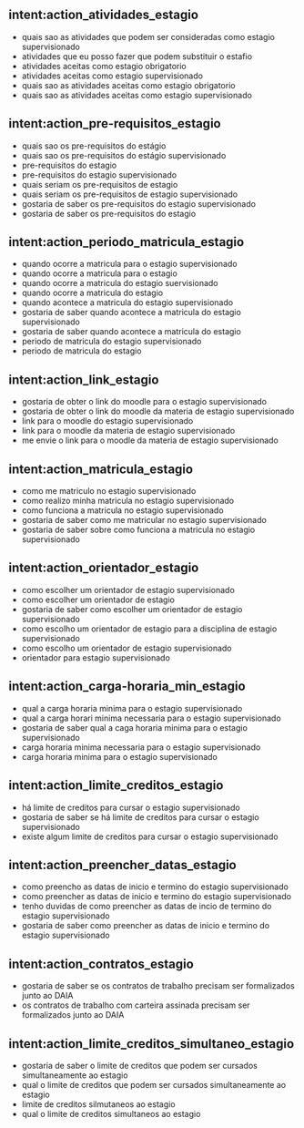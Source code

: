 ## intent:action_atividades_estagio
- quais sao as atividades que podem ser consideradas como estagio supervisionado
- atividades que eu posso fazer que podem substituir o estafio
- atividades aceitas como estagio obrigatorio
- atividades aceitas como estagio supervisionado
- quais sao as atividades aceitas como estagio obrigatorio
- quais sao as atividades aceitas como estagio supervisionado

## intent:action_pre-requisitos_estagio
- quais sao os pre-requisitos do estágio
- quais sao os pre-requisitos do estágio supervisionado
- pre-requisitos do estagio
- pre-requisitos do estagio supervisionado
- quais seriam os pre-requisitos de estagio
- quais seriam os pre-requisitos de estagio supervisionado
- gostaria de saber os pre-requisitos do estagio supervisionado
- gostaria de saber os pre-requisitos do estagio

## intent:action_periodo_matricula_estagio
- quando ocorre a matricula para o estagio supervisionado
- quando ocorre a matricula para o estagio
- quando ocorre a matricula do estagio suervisionado
- quando ocorre a matricula do estagio
- quando acontece a matricula do estagio supervisionado
- gostaria de saber quando acontece a matricula do estagio supervisionado
- gostaria de saber quando acontece a matricula do estagio
- periodo de matricula do estagio supervisionado
- periodo de matricula do estagio

## intent:action_link_estagio
- gostaria de obter o link do moodle para o estagio supervisionado
- gostaria de obter o link do moodle da materia de estagio supervisionado
- link para o moodle do estagio supervisionado
- link para o moodle da materia de estagio supervisionado
- me envie o link para o moodle da materia de estagio supervisionado

## intent:action_matricula_estagio
- como me matriculo no estagio supervisionado
- como realizo minha matricula no estagio supervisionado
- como funciona a matricula no estagio supervisionado
- gostaria de saber como me matricular no estagio supervisionado
- gostaria de saber sobre como funciona a matricula no estagio supervisionado

## intent:action_orientador_estagio
- como escolher um orientador de estagio supervisionado
- como escolher um orientador de estagio
- gostaria de saber como escolher um orientador de estagio supervisionado
- como escolho um orientador de estagio para a disciplina de estagio supervisionado
- como escolho um orientador de estagio supervisionado
- orientador para estagio supervisionado

## intent:action_carga-horaria_min_estagio
- qual a carga horaria minima para o estagio supervisionado
- qual a carga horari minima necessaria para o estagio supervisionado
- gostaria de saber qual a caga horaria minima para o estagio supervisionado
- carga horaria minima necessaria para o estagio supervisionado
- carga horaria minima para o estagio supervisionado

## intent:action_limite_creditos_estagio
- há limite de creditos para cursar o estagio supervisionado
- gostaria de saber se há limite de creditos para cursar o estagio supervisionado
- existe algum limite de creditos para cursar o estagio supervisionado

## intent:action_preencher_datas_estagio
- como preencho as datas de inicio e termino do estagio supervisionado
- como preencher as datas de inicio e termino do estagio supervisionado 
- tenho duvidas de como preencher as datas de incio de termino do estagio supervisionado
- gostaria de saber como preencher as datas de inicio e termino do estagio supervisionado

## intent:action_contratos_estagio
- gostaria de saber se os contratos de trabalho precisam ser formalizados junto ao DAIA
- os contratos de trabalho com carteira assinada precisam ser formalizados junto ao DAIA

## intent:action_limite_creditos_simultaneo_estagio
- gostaria de saber o limite de creditos que podem ser cursados simultaneamente ao estagio
- qual o limite de creditos que podem ser cursados simultaneamente ao estagio
- limite de creditos silmutaneos ao estagio
- qual o limite de creditos simultaneos ao estagio
